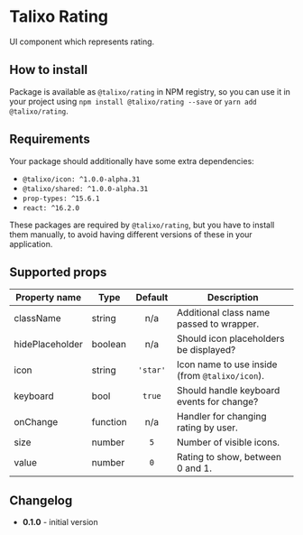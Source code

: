 # Talixo Rating

UI component which represents rating.

## How to install

Package is available as `@talixo/rating` in NPM registry, so you can use it in your project
using `npm install @talixo/rating --save` or `yarn add @talixo/rating`.

## Requirements

Your package should additionally have some extra dependencies:

- `@talixo/icon: ^1.0.0-alpha.31`
- `@talixo/shared: ^1.0.0-alpha.31`
- `prop-types: ^15.6.1`
- `react: ^16.2.0`

These packages are required by `@talixo/rating`, but you have to install them manually,
to avoid having different versions of these in your application.

## Supported props

Property name   | Type      | Default  | Description
----------------|-----------|:--------:|--------------------------------
className       | string    | n/a      | Additional class name passed to wrapper.
hidePlaceholder | boolean   | n/a      | Should icon placeholders be displayed?
icon            | string    | `'star'` | Icon name to use inside (from `@talixo/icon`).
keyboard        | bool      | `true`   | Should handle keyboard events for change?
onChange        | function  | n/a      | Handler for changing rating by user.
size            | number    | `5`      | Number of visible icons.
value           | number    | `0`      | Rating to show, between 0 and 1.

## Changelog

- **0.1.0** - initial version
